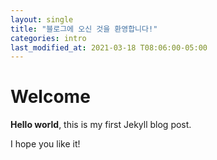 ```yaml
---
layout: single
title: "블로그에 오신 것을 환영합니다!" 
categories: intro
last_modified_at: 2021-03-18 T08:06:00-05:00
--- 
```


# Welcome

**Hello world**, this is my first Jekyll blog post.

I hope you like it!
